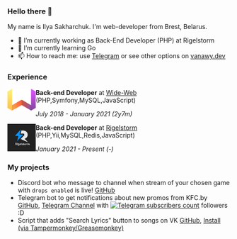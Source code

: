### Hello there 👋

<!--
**Vanawy/vanawy** is a ✨ _special_ ✨ repository because its `README.md` (this file) appears on your GitHub profile. -->

My name is Ilya Sakharchuk. I'm web-developer from Brest, Belarus.

- 💼 I’m currently working as Back-End Developer (PHP) at Rigelstorm
- 🌱 I’m currently learning Go
- 📫 How to reach me: use [Telegram](https://t.me/vanawy) or see other options on [vanawy.dev](https://www.vanawy.dev)

### Experience
<img src="wide-web-logo.png" width="64" align="left"> **Back-end Developer** at [Wide-Web](https://wide-web.by) (PHP,Symfony,MySQL,JavaScript)

*July 2018 - January 2021 (2y7m)*
<br clear="left">

<img src="rigelstorm-logo.png" width="64" align="left"> **Back-end Developer** at [Rigelstorm](https://park.by/residents/rigelshtorm/) (PHP,Yii,MySQL,Redis,JavaScript)

*January 2021 - Present (-)*
<br clear="left">

### My projects 
- Discord bot who message to channel when stream of your chosen game with `drops enabled` is live! [GitHub](https://github.com/Vanawy/drop-monitor-discord-bot)
- Telegram bot to get notifications about new promos from KFC.by [GitHub](https://github.com/Vanawy/kfc-alert-bot), [Telegram Channel](https://t.me/kfcby) with [![Telegram subscribers count](https://img.shields.io/endpoint?url=https://www.lambda.vanawy.dev/getChannelSubCount)](https://t.me/kfcby) followers :D
- Script that adds "Search Lyrics" button to songs on VK [GitHub](https://github.com/Vanawy/vk-song-lyrics), [Install (via Tampermonkey/Greasemonkey)](https://github.com/Vanawy/vk-song-lyrics/blob/master/vk-song-lyrics.user.js?raw=true)
